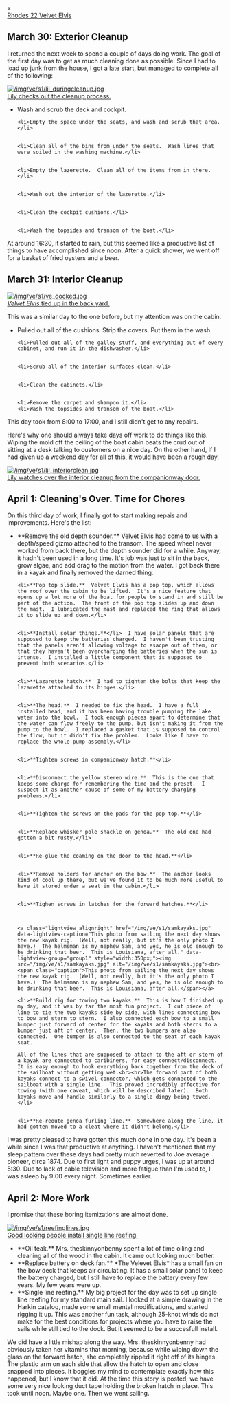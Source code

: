 <div class="top-nav-links"><div class="link-arrow link-arrow-left"><div class="div-left-ticks">«</div><a href="/velvet-elvis/rhodes-22" class="div-left-text">Rhodes 22 Velvet Elvis</a></div></div>


<h2>March 30:  Exterior Cleanup</h2>
		
I returned the next week to spend a couple of days doing work.  The goal of the first day was to get as much cleaning done as possible.  Since I had to load up junk from the house, I got a late start, but managed to complete all of the following:

<a class="lightview alignright" href="/img/ve/s1/lil_duringcleanup.jpg" data-lightview-caption="Lily checks out the cleanup process." data-lightview-group="group1" style="width:350px;"><img src="/img/ve/s1/lil_duringcleanup.jpg" alt="/img/ve/s1/lil_duringcleanup.jpg"><br><span class="caption">Lily checks out the cleanup process.</span></a>

<ul>
    <li>Wash and scrub the deck and cockpit.</li>


    <li>Empty the space under the seats, and wash and scrub that area.</li>


    <li>Clean all of the bins from under the seats.  Wash lines that were soiled in the washing machine.</li>


    <li>Empty the lazerette.  Clean all of the items from in there.</li>


    <li>Wash out the interior of the lazerette.</li>


    <li>Clean the cockpit cushions.</li>


    <li>Wash the topsides and transom of the boat.</li>
</ul>
At around 16:30, it started to rain, but this seemed like a productive list of things to have accomplished since noon.  After a quick shower, we went off for a basket of fried oysters and a beer.


<h2>March 31:  Interior Cleanup</h2>

<a class="lightview alignright" href="/img/ve/s1/ve_docked.jpg" data-lightview-caption="*Velvet Elvis* tied up in the back yard." data-lightview-group="group1" style="width:350px;"><img src="/img/ve/s1/ve_docked.jpg" alt="/img/ve/s1/ve_docked.jpg"><br><span class="caption">*Velvet Elvis* tied up in the back yard.</span></a>

This was a similar day to the one before, but my attention was on the cabin.
<ul>
    <li>Pulled out all of the cushions.  Strip the covers.  Put them in the wash.</li>


    <li>Pulled out all of the galley stuff, and everything out of every cabinet, and run it in the dishwasher.</li>


    <li>Scrub all of the interior surfaces clean.</li>


    <li>Clean the cabinets.</li>


    <li>Remove the carpet and shampoo it.</li>
    <li>Wash the topsides and transom of the boat.</li>
</ul>
		
This day took from 8:00 to 17:00, and I still didn't get to any repairs.

Here's why one should always take days off work to do things like this.  Wiping the mold off the ceiling of the boat cabin beats the crud out of sitting at a desk talking to customers on a nice day.  On the other hand, if I had given up a weekend day for all of this, it would have been a rough day.

<a class="lightview alignright" href="/img/ve/s1/lil_interiorclean.jpg" data-lightview-caption="Lily watches over the interior cleanup from the companionway door." data-lightview-group="group1" style="width:350px;"><img src="/img/ve/s1/lil_interiorclean.jpg" alt="/img/ve/s1/lil_interiorclean.jpg"><br><span class="caption">Lily watches over the interior cleanup from the companionway door.</span></a>

<h2>April 1:  Cleaning's Over.  Time for Chores</h2>

On this third day of work, I finally got to start making repais and improvements.  Here's the list:
<ul>
    <li>**Remove the old depth sounder.**  Velvet Elvis had come to us with a depth/speed gizmo attached to the transom.  The speed wheel never worked from back there, but the depth sounder did for a while.  Anyway, it hadn't been used in a long time.  It's job was just to sit in the back, grow algae, and add drag to the motion from the water.  I got back there in a kayak and finally removed the darned thing.</li>


    <li>**Pop top slide.**  Velvet Elvis has a pop top, which allows the roof over the cabin to be lifted.  It's a nice feature that opens up a lot more of the boat for people to stand in and still be part of the action.  The front of the pop top slides up and down the mast.  I lubricated the mast and replaced the ring that allows it to slide up and down.</li>


    <li>**Install solar things.**</li>  I have solar panels that are supposed to keep the batteries charged.  I haven't been trusting that the panels aren't allowing voltage to esacpe out of them, or that they haven't been overcharging the batteries when the sun is intense.  I installed a little component that is supposed to prevent both scenarios.</li>


    <li>**Lazarette hatch.**  I had to tighten the bolts that keep the lazarette attached to its hinges.</li>


    <li>**The head.**  I needed to fix the head.  I have a full installed head, and it has been having trouble pumping the lake water into the bowl.  I took enough pieces apart to determine that the water can flow freely to the pump, but isn't making it from the pump to the bowl.  I replaced a gasket that is supposed to control the flow, but it didn't fix the problem.  Looks like I have to replace the whole pump assembly.</li>


    <li>**Tighten screws in companionway hatch.**</li>


    <li>**Disconnect the yellow stereo wire.**  This is the one that keeps some charge for remembering the time and the preset.  I suspect it as another cause of some of my battery charging problems.</li>


    <li>**Tighten the screws on the pads for the pop top.**</li>


    <li>**Replace whisker pole shackle on genoa.**  The old one had gotten a bit rusty.</li>


    <li>**Re-glue the coaming on the door to the head.**</li>


    <li>**Remove holders for anchor on the bow.**  The anchor looks kind of cool up there, but we've found it to be much more useful to have it stored under a seat in the cabin.</li>


    <li>**Tighen screws in latches for the forward hatches.**</li>



    <a class="lightview alignright" href="/img/ve/s1/samkayaks.jpg" data-lightview-caption="This photo from sailing the next day shows the new kayak rig.  (Well, not really, but it's the only photo I have.)  The helmsman is my nephew Sam, and yes, he is old enough to be drinking that beer.  This is Louisiana, after all." data-lightview-group="group1" style="width:350px;"><img src="/img/ve/s1/samkayaks.jpg" alt="/img/ve/s1/samkayaks.jpg"><br><span class="caption">This photo from sailing the next day shows the new kayak rig.  (Well, not really, but it's the only photo I have.)  The helmsman is my nephew Sam, and yes, he is old enough to be drinking that beer.  This is Louisiana, after all.</span></a>

    <li>**Build rig for towing two kayaks.**  This is how I finished up my day, and it was by far the most fun project.  I cut piece of line to tie the two kayaks side by side, with lines connecting bow to bow and stern to stern.  I also connected each bow to a small bumper just forward of center for the kayaks and both sterns to a bumper just aft of center.  Then, the two bumpers are also connected.  One bumper is also connected to the seat of each kayak seat.

    All of the lines that are supposed to attach to the aft or stern of a kayak are connected to caribiners, for easy connect/disconnect.  It is easy enough to hook everything back together from the deck of the sailboat without getting wet.<br><br>The forward part of both kayaks connect to a swivel connector, which gets connected to the sailboat with a single line.  This proved incredibly effective for towing (with one caveat, which will be described later).  Both kayaks move and handle similarly to a single dingy being towed.</li>


    <li>**Re-reoute genoa furling line.**  Somewhere along the line, it had gotten moved to a cleat where it didn't belong.</li>
</ul>

I was pretty pleased to have gotten this much done in one day.  It's been a while since I was that productive at anything.
I haven't mentioned that my sleep pattern over these days had pretty much reverted to Joe average pioneer, circa 1874.  Due to first light and puppy urges, I was up at around 5:30.  Due to lack of cable television and more fatigue than I'm used to, I was asleep by 9:00 every night.  Sometimes earlier.


<h2>April 2:  More Work</h2>
		
I promise that these boring itemizations are almost done.

<a class="lightview alignright" href="/img/ve/s1/reefinglines.jpg" data-lightview-caption="Good looking people install single line reefing." data-lightview-group="group1" style="width:350px;"><img src="/img/ve/s1/reefinglines.jpg" alt="/img/ve/s1/reefinglines.jpg"><br><span class="caption">Good looking people install single line reefing.</span></a>

<ul>
    <li>**Oil teak.**  Mrs. theskinnyonbenny spent a lot of time oiling and cleaning all of the wood in the cabin.  It came out looking much better.</li>
    <li>**Replace battery on deck fan.**  *The Velevet Elvis* has a small fan on the bow deck that keeps air circulating.  It has a small solar panel to keep the battery charged, but I still have to replace the battery every few years.  My few years were up.</li>
    <li>**Single line reefing.**  My big project for the day was to set up single line reefing for my standard main sail.  I looked at a simple drawing in the Harkin catalog, made some small mental modifications, and started rigging it up.  This was another fun task, although 25-knot winds do not make for the best conditions for projects where you have to raise the sails while still tied to the dock.  But it seemed to be a succesfull install.</li>
</ul>
We did have a little mishap along the way.  Mrs. theskinnyonbenny had obviously taken her vitamins that morning, because while wiping down the glass on the forward hatch, she completely ripped it right off of its hinges.  The plastic arm on each side that allow the hatch to open and close snapped into pieces.  It boggles my mind to contemplate exactly how this happened, but I know that it did.  At the time this story is posted, we have some very nice looking duct tape holding the broken hatch in place.
This took until noon.  Maybe one.  Then we went sailing.